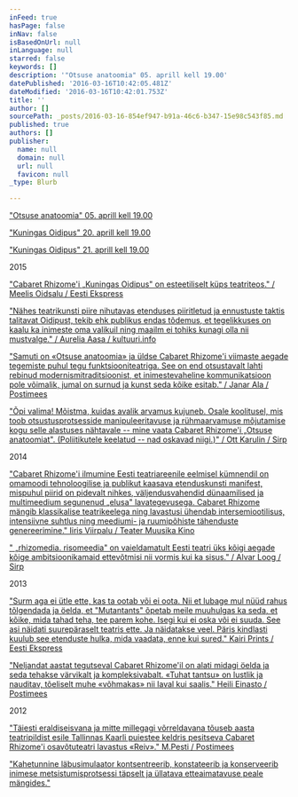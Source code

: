 ```yaml
---
inFeed: true
hasPage: false
inNav: false
isBasedOnUrl: null
inLanguage: null
starred: false
keywords: []
description: '"Otsuse anatoomia" 05. aprill kell 19.00'
datePublished: '2016-03-16T10:42:05.481Z'
dateModified: '2016-03-16T10:42:01.753Z'
title: ''
author: []
sourcePath: _posts/2016-03-16-854ef947-b91a-46c6-b347-15e98c543f85.md
published: true
authors: []
publisher:
  name: null
  domain: null
  url: null
  favicon: null
_type: Blurb

---
```

["Otsuse anatoomia" 05\. aprill kell 19.00][0]

["Kuningas Oidipus" 20\. aprill kell 19.00][1]

["Kuningas Oidipus" 21\. aprill kell 19.00][1]

2015

["Cabaret Rhizome'i „Kuningas Oidipus" on esteetiliselt küps teatriteos." / Meelis Oidsalu / Eesti Ekspress][2]

["Nähes teatrikunsti piire nihutavas etenduses piiritletud ja ennustuste taktis talitavat Oidipust, tekib ehk publikus endas tõdemus, et tegelikkuses on kaalu ka inimeste oma valikuil ning maailm ei tohiks kunagi olla nii mustvalge." / Aurelia Aasa / kultuuri.info][3]

["Samuti on «Otsuse anatoomia» ja üldse Cabaret Rhizome'i viimaste aegade tegemiste puhul tegu funktsiooniteatriga. See on end otsustavalt lahti rebinud modernismitraditsioonist, et inimestevaheline kommunikatsioon pole võimalik, jumal on surnud ja kunst seda kõike esitab." / Janar Ala / Postimees][4]

["Õpi valima! Mõistma, kuidas avalik arvamus kujuneb. Osale koolitusel, mis toob otsustusprotsesside manipuleeritavuse ja rühmaarvamuse mõjutamise kogu selle alastuses nähtavale -- mine vaata Cabaret Rhizome'i „Otsuse anatoomiat". (Poliitikutele keelatud -- nad oskavad niigi.)" / Ott Karulin / Sirp][5]

2014

["Cabaret Rhizome'i ilmumine Eesti teatriareenile eelmisel kümnendil on omamoodi tehnoloogilise ja publikut kaasava etenduskunsti manifest, mispuhul piirid on pidevalt nihkes, väljendusvahendid dünaamilised ja multimeedium segunenud „elusa" lavategevusega. Cabaret Rhizome mängib klassikalise teatrikeelega ning lavastusi ühendab intersemiootilisus, intensiivne suhtlus ning meediumi- ja ruumipõhiste tähenduste genereerimine." Iiris Viirpalu / Teater Muusika Kino][6]

[" „rhizomedia. risomeedia" on vaieldamatult Eesti teatri üks kõigi aegade kõige ambitsioonikamaid ettevõtmisi nii vormis kui ka sisus." / Alvar Loog / Sirp][7]

2013

["Surm aga ei ütle ette, kas ta ootab või ei oota. Nii et lubage mul nüüd rahus tõlgendada ja öelda, et "Mutantants" õpetab meile muuhulgas ka seda, et kõike, mida tahad teha, tee parem kohe. Isegi kui ei oska või ei suuda. See asi näidati suurepäraselt teatris ette. Ja näidatakse veel. Päris kindlasti kuulub see etenduste hulka, mida vaadata, enne kui sured." Kairi Prints / Eesti Ekspress][8]

["Neljandat aastat tegutseval Cabaret Rhizome'il on alati midagi öelda ja seda tehakse värvikalt ja kompleksivabalt. «Tuhat tantsu» on lustlik ja nauditav, tõeliselt muhe «võhmakas» nii laval kui saalis." Heili Einasto / Postimees][9]

2012

["Täiesti eraldiseisvana ja mitte millegagi võrreldavana tõuseb aasta teatripildist esile Tallinnas Kaarli puiestee keldris pesitseva Cabaret Rhizome'i osavõtuteatri lavastus «Reiv»."  M.Pesti / Postimees][10]

["Kahetunnine läbusimulaator kontsentreerib, konstateerib ja konserveerib inimese metsistumisprotsessi täpselt ja üllatava etteaimatavuse peale mängides."][11]

[0]: https://www.facebook.com/events/1358123884205194/
[1]: https://www.facebook.com/events/959970384109849/
[2]: http://ekspress.delfi.ee/areen/kompleksideta-oidipus?id=73197663
[3]: http://kultuur.info/blogi/blog/aurelia-aasa-raamistatud-inimene-piirideta-teatris/
[4]: http://kultuur.postimees.ee/3153883/teater-kui-pehme-kommunikatsioon
[5]: http://www.sirp.ee/s1-artiklid/teater/rosimanluse-katsepolugoon-valijatele/
[6]: https://leviolondingres.wordpress.com/2014/05/13/cabaret-rhizomei-risoomid/
[7]: http://www.sirp.ee/s1-artiklid/teater/digitaalse-olemise-talutav-kergus/
[8]: http://ekspress.delfi.ee/news/areen/enne-kui-sured-tantsi?id=65991484
[9]: http://kultuur.postimees.ee/1194714/tuhat-tantsu-enne-surma
[10]: http://arvamus.postimees.ee/1083534/teatri-aasta-2012-teatririndel-muutusteta
[11]: http://ekspress.delfi.ee/news/areen/luhiulevaade-maailma-asjust-teatris?id=64144675